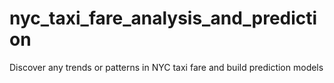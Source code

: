 # nyc_taxi_fare_analysis_and_prediction
Discover any trends or patterns in NYC taxi fare and build prediction models
